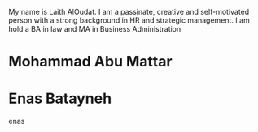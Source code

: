 My name is Laith AlOudat. I am a passinate, creative and self-motivated person with a strong background in HR and strategic management. I am hold a BA in law and MA in Business Administration

# Mohammad Abu Mattar

# Enas Batayneh

enas